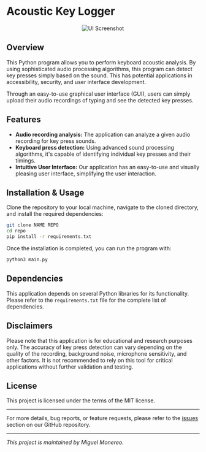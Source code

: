 # Acoustic Key Logger


<p align="center">
  <img src="ui_screenshot.png" alt="UI Screenshot"/>
</p>

## Overview

This Python program allows you to perform keyboard acoustic analysis. By using sophisticated audio processing algorithms, this program can detect key presses simply based on the sound. This has potential applications in accessibility, security, and user interface development.

Through an easy-to-use graphical user interface (GUI), users can simply upload their audio recordings of typing and see the detected key presses.

## Features

- **Audio recording analysis:** The application can analyze a given audio recording for key press sounds.
- **Keyboard press detection:** Using advanced sound processing algorithms, it's capable of identifying individual key presses and their timings.
- **Intuitive User Interface:** Our application has an easy-to-use and visually pleasing user interface, simplifying the user interaction.

## Installation & Usage

Clone the repository to your local machine, navigate to the cloned directory, and install the required dependencies:

```bash
git clone NAME REPO
cd repo
pip install -r requirements.txt
```

Once the installation is completed, you can run the program with:

```bash
python3 main.py
```

## Dependencies

This application depends on several Python libraries for its functionality. Please refer to the `requirements.txt` file for the complete list of dependencies.

## Disclaimers

Please note that this application is for educational and research purposes only. The accuracy of key press detection can vary depending on the quality of the recording, background noise, microphone sensitivity, and other factors. It is not recommended to rely on this tool for critical applications without further validation and testing.

## License

This project is licensed under the terms of the MIT license.

---

For more details, bug reports, or feature requests, please refer to the [issues](https://github.com/username/repo/issues) section on our GitHub repository.

---

_This project is maintained by Miguel Monereo._

